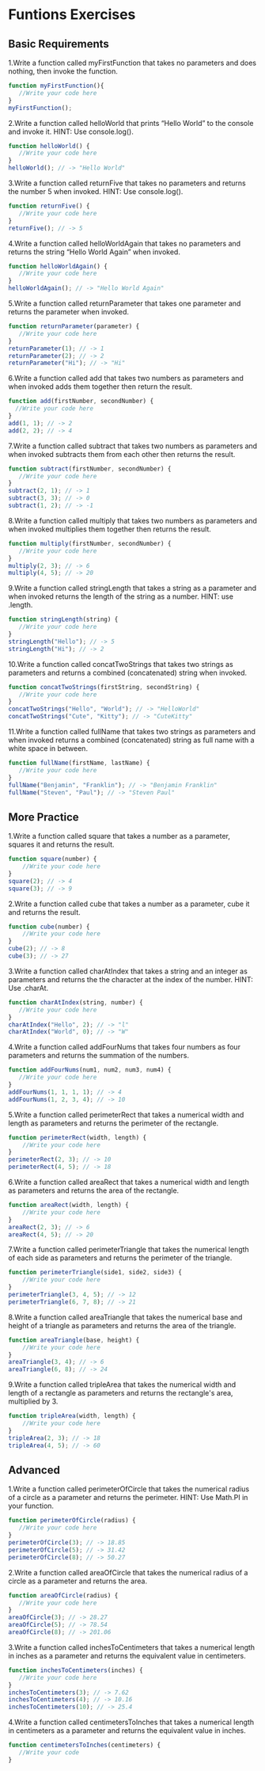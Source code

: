 # Funtions Exercises
## Basic Requirements
1.Write a function called myFirstFunction that takes no parameters and does nothing, then invoke the function.

```js
function myFirstFunction(){
   //Write your code here 
} 
myFirstFunction();
```
2.Write a function called helloWorld that prints “Hello World” to the console and invoke it. HINT: Use console.log().

```js
function helloWorld() { 
   //Write your code here
} 
helloWorld(); // -> "Hello World"
```
3.Write a function called returnFive that takes no parameters and returns the number 5 when invoked. HINT: Use console.log().

```js
function returnFive() {
   //Write your code here 
}
returnFive(); // -> 5
```
4.Write a function called helloWorldAgain that takes no parameters and returns the string “Hello World Again” when invoked.

```js
function helloWorldAgain() {
   //Write your code here 
}
helloWorldAgain(); // -> "Hello World Again"

```
5.Write a function called returnParameter that takes one parameter and returns the parameter when invoked.

```js
function returnParameter(parameter) {
   //Write your code here 
}
returnParameter(1); // -> 1 
returnParameter(2); // -> 2 
returnParameter("Hi"); // -> "Hi"
```
6.Write a function called add that takes two numbers as parameters and when invoked adds them together then return the result.

```js
function add(firstNumber, secondNumber) { 
  //Write your code here 
}  
add(1, 1); // -> 2 
add(2, 2); // -> 4
```
7.Write a function called subtract that takes two numbers as parameters and when invoked subtracts them from each other then returns the result.

```js
function subtract(firstNumber, secondNumber) {
   //Write your code here 
}  
subtract(2, 1); // -> 1 
subtract(3, 3); // -> 0 
subtract(1, 2); // -> -1
```
8.Write a function called multiply that takes two numbers as parameters and when invoked multiplies them together then returns the result.

```js
function multiply(firstNumber, secondNumber) {
   //Write your code here 
}
multiply(2, 3); // -> 6
multiply(4, 5); // -> 20
```
9.Write a function called stringLength that takes a string as a parameter and when invoked returns the length of the string as a number. HINT: use .length.

```js
function stringLength(string) {
   //Write your code here 
}  
stringLength("Hello"); // -> 5 
stringLength("Hi"); // -> 2
```
10.Write a function called concatTwoStrings that takes two strings as parameters and returns a combined (concatenated) string when invoked.

```js
function concatTwoStrings(firstString, secondString) {
   //Write your code here 
}  
concatTwoStrings("Hello", "World"); // -> "HelloWorld" 
concatTwoStrings("Cute", "Kitty"); // -> "CuteKitty"
```
11.Write a function called fullName that takes two strings as parameters and when invoked returns a combined (concatenated) string as full name with a white space in between.

```js
function fullName(firstName, lastName) {
   //Write your code here 
}  
fullName("Benjamin", "Franklin"); // -> "Benjamin Franklin" 
fullName("Steven", "Paul"); // -> "Steven Paul"
```
## More Practice
1.Write a function called square that takes a number as a parameter, squares it and returns the result.

```js
function square(number) {
    //Write your code here
}
square(2); // -> 4
square(3); // -> 9
```
2.Write a function called cube that takes a number as a parameter, cube it and returns the result.

```js
function cube(number) {
    //Write your code here
}
cube(2); // -> 8
cube(3); // -> 27
```
3.Write a function called charAtIndex that takes a string and an integer as parameters and returns the the character at the index of the number. HINT: Use .charAt.

```js
function charAtIndex(string, number) {
   //Write your code here 
}
charAtIndex("Hello", 2); // -> "l" 
charAtIndex("World", 0); // -> "W"
```
4.Write a function called addFourNums that takes four numbers as four parameters and returns the summation of the numbers.

```js
function addFourNums(num1, num2, num3, num4) {
   //Write your code here 
}  
addFourNums(1, 1, 1, 1); // -> 4 
addFourNums(1, 2, 3, 4); // -> 10
```
5.Write a function called perimeterRect that takes a numerical width and length as parameters and returns the perimeter of the rectangle.

```js
function perimeterRect(width, length) {
    //Write your code here
}
perimeterRect(2, 3); // -> 10
perimeterRect(4, 5); // -> 18
```
6.Write a function called areaRect that takes a numerical width and length as parameters and returns the area of the rectangle.

```js
function areaRect(width, length) {
    //Write your code here
}
areaRect(2, 3); // -> 6
areaRect(4, 5); // -> 20
```
7.Write a function called perimeterTriangle that takes the numerical length of each side as parameters and returns the perimeter of the triangle.

```js
function perimeterTriangle(side1, side2, side3) {
    //Write your code here
}
perimeterTriangle(3, 4, 5); // -> 12
perimeterTriangle(6, 7, 8); // -> 21
```
8.Write a function called areaTriangle that takes the numerical base and height of a triangle as parameters and returns the area of the triangle.

```js
function areaTriangle(base, height) {
    //Write your code here
}
areaTriangle(3, 4); // -> 6
areaTriangle(6, 8); // -> 24
```
9.Write a function called tripleArea that takes the numerical width and length of a rectangle as parameters and returns the rectangle's area, multiplied by 3.

```js
function tripleArea(width, length) {
    //Write your code here
}
tripleArea(2, 3); // -> 18
tripleArea(4, 5); // -> 60
```
## Advanced
1.Write a function called perimeterOfCircle that takes the numerical radius of a circle as a parameter and returns the perimeter. HINT: Use Math.PI in your function.

```js
function perimeterOfCircle(radius) {
   //Write your code here 
}  
perimeterOfCircle(3); // -> 18.85 
perimeterOfCircle(5); // -> 31.42 
perimeterOfCircle(8); // -> 50.27
```
2.Write a function called areaOfCircle that takes the numerical radius of a circle as a parameter and returns the area.

```js
function areaOfCircle(radius) {
   //Write your code here 
}  
areaOfCircle(3); // -> 28.27 
areaOfCircle(5); // -> 78.54 
areaOfCircle(8); // -> 201.06
```


3.Write a function called inchesToCentimeters that takes a numerical length in inches as a parameter and returns the equivalent value in centimeters.

```js
function inchesToCentimeters(inches) {
   //Write your code here 
}  
inchesToCentimeters(3); // -> 7.62 
inchesToCentimeters(4); // -> 10.16 
inchesToCentimeters(10); // -> 25.4
```

4.Write a function called centimetersToInches that takes a numerical length in centimeters as a parameter and returns the equivalent value in inches.

```js
function centimetersToInches(centimeters) {
   //Write your code
}
```
